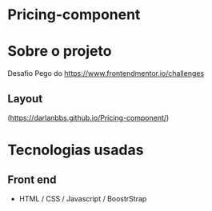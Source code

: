 # Pricing-component

# Sobre o projeto

Desafio Pego do https://www.frontendmentor.io/challenges

## Layout

(https://darlanbbs.github.io/Pricing-component/)

# Tecnologias usadas

## Front end
- HTML / CSS / Javascript / BoostrStrap
